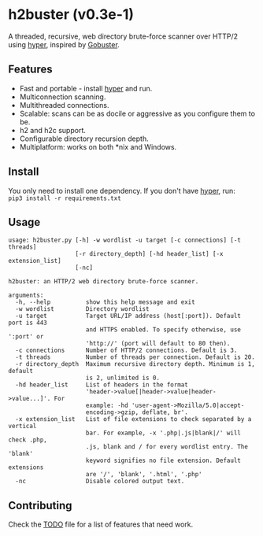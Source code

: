 # h2buster (v0.3e-1) #
A threaded, recursive, web directory brute-force scanner over HTTP/2 using [hyper](https://github.com/Lukasa/hyper), inspired by [Gobuster](https://github.com/OJ/gobuster).

## Features ##
* Fast and portable - install [hyper](https://github.com/Lukasa/hyper) and run.
* Multiconnection scanning.
* Multithreaded connections.
* Scalable: scans can be as docile or aggressive as you configure them to be.
* h2 and h2c support.
* Configurable directory recursion depth.
* Multiplatform: works on both \*nix and Windows.

## Install ##
You only need to install one dependency. If you don't have [hyper](https://github.com/Lukasa/hyper), run:\
`pip3 install -r requirements.txt`

## Usage
```
usage: h2buster.py [-h] -w wordlist -u target [-c connections] [-t threads]
                   [-r directory_depth] [-hd header_list] [-x extension_list]
                   [-nc]

h2buster: an HTTP/2 web directory brute-force scanner.

arguments:
  -h, --help          show this help message and exit
  -w wordlist         Directory wordlist
  -u target           Target URL/IP address (host[:port]). Default port is 443
                      and HTTPS enabled. To specify otherwise, use ':port' or
                      'http://' (port will default to 80 then).
  -c connections      Number of HTTP/2 connections. Default is 3.
  -t threads          Number of threads per connection. Default is 20.
  -r directory_depth  Maximum recursive directory depth. Minimum is 1, default
                      is 2, unlimited is 0.
  -hd header_list     List of headers in the format
                      'header->value[|header->value|header->value...]'. For
                      example: -hd 'user-agent->Mozilla/5.0|accept-
                      encoding->gzip, deflate, br'.
  -x extension_list   List of file extensions to check separated by a vertical
                      bar. For example, -x '.php|.js|blank|/' will check .php,
                      .js, blank and / for every wordlist entry. The 'blank'
                      keyword signifies no file extension. Default extensions
                      are '/', 'blank', '.html', '.php'
  -nc                 Disable colored output text.
```

## Contributing ##
Check the [TODO](TODO.md) file for a list of features that need work.
